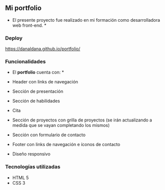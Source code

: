 ## Mi portfolio
* El presente proyecto fue realizado en mi formación como desarrolladora web front-end. *

### Deploy
https://danaldana.github.io/portfolio/

### Funcionalidades

* El **portfolio** cuenta con: *

* Header con links de navegación
* Sección de presentación
* Sección de habilidades
* Cita
* Sección de proyectos con grilla de proyectos (se irán actualizando a medida que se vayan completando los mismos)
* Sección con formulario de contacto
* Footer con links de navegación e íconos de contacto
* Diseño responsivo

### Tecnologías utilizadas

* HTML 5
* CSS 3
